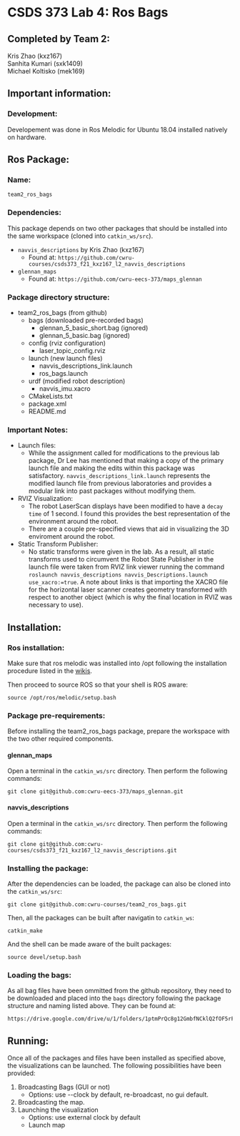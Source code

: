 # CSDS 373 Lab 4: Ros Bags

## Completed by Team 2: 

Kris Zhao (kxz167)\
Sanhita Kumari (sxk1409)\
Michael Koltisko (mek169)

## Important information:

### Development:

Developement was done in Ros Melodic for Ubuntu 18.04 installed natively on hardware.

## Ros Package:

### Name:

```
team2_ros_bags
```

### Dependencies:

This package depends on two other packages that should be installed into the same workspace (cloned into `catkin_ws/src`).

- `navvis_descriptions` by Kris Zhao (kxz167)
    - Found at: `https://github.com/cwru-courses/csds373_f21_kxz167_l2_navvis_descriptions`
- `glennan_maps`
    - Found at: `https://github.com/cwru-eecs-373/maps_glennan`

### Package directory structure:
- team2_ros_bags (from github)
    - bags (downloaded pre-recorded bags)
        - glennan_5_basic_short.bag (ignored)
        - glennan_5_basic.bag (ignored)
    - config (rviz configuration)
        - laser_topic_config.rviz
    - launch (new launch files)
        - navvis_descriptions_link.launch
        - ros_bags.launch
    - urdf (modified robot description)
        - navvis_imu.xacro
    - CMakeLists.txt
    - package.xml
    - README.md

### Important Notes:
- Launch files:
    - While the assignment called for modifications to the previous lab package, Dr Lee has mentioned that making a copy of the primary launch file and making the edits within this package was satisfactory. `navvis_descriptions_link.launch` represents the modified launch file from previous laboratories and provides a modular link into past packages without modifying them.
- RVIZ Visualization:
    - The robot LaserScan displays have been modified to have a `decay time` of 1 second. I found this provides the best representation of the environment around the robot.
    - There are a couple pre-specified views that aid in visualizing the 3D enviroment around the robot.
- Static Transform Publisher:
    - No static transforms were given in the lab. As a result, all static transforms used to circumvent the Robot State Publisher in the launch file were taken from RVIZ link viewer running the command `roslaunch navvis_descriptions navvis_Descriptions.launch use_xacro:=true`. A note about links is that importing the XACRO file for the horizontal laser scanner creates geometry transformed with respect to another object (which is why the final location in RVIZ was necessary to use).

## Installation:

### Ros installation:

Make sure that ros melodic was installed into /opt following the installation procedure listed in the [wikis](http://wiki.ros.org/melodic/Installation/Ubuntu).

Then proceed to source ROS so that your shell is ROS aware:

```
source /opt/ros/melodic/setup.bash
```

### Package pre-requirements:
Before installing the team2_ros_bags package, prepare the workspace with the two other required components.

#### glennan_maps

Open a terminal in the `catkin_ws/src` directory. Then perform the following commands:

```
git clone git@github.com:cwru-eecs-373/maps_glennan.git
```

#### navvis_descriptions

Open a terminal in the `catkin_ws/src` directory. Then perform the following commands:

```
git clone git@github.com:cwru-courses/csds373_f21_kxz167_l2_navvis_descriptions.git
```

### Installing the package:

After the dependencies can be loaded, the package can also be cloned into the `catkin_ws/src`:

```
git clone git@github.com:cwru-courses/team2_ros_bags.git
```

Then, all the packages can be built after navigatin to `catkin_ws`:

```
catkin_make
```

And the shell can be made aware of the built packages:

```
source devel/setup.bash
```

### Loading the bags:

As all bag files have been ommitted from the github repository, they need to be downloaded and placed into the `bags` directory following the package structure and naming listed above. They can be found at:

```
https://drive.google.com/drive/u/1/folders/1ptmPrQc8g12GmbfNCklQ2fOF5rFum46-
```

## Running:
Once all of the packages and files have been installed as specified above, the visualizations can be launched. The following possibilities have been provided:

1. Broadcasting Bags (GUI or not)
    - Options: use --clock by default, re-broadcast, no gui default.
2. Broadcasting the map.
3. Launching the visualization
    - Options: use external clock by default
    - Launch map